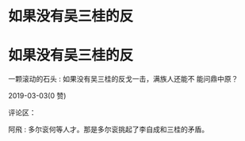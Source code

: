 # 如果没有吴三桂的反

# 如果没有吴三桂的反

一颗滚动的石头 : 如果没有吴三桂的反戈一击，满族人还能不 能问鼎中原？

2019-03-03(0 赞)

评论区：

阿飛 : 多尔衮何等人才。那是多尔衮挑起了李自成和三桂的矛盾。